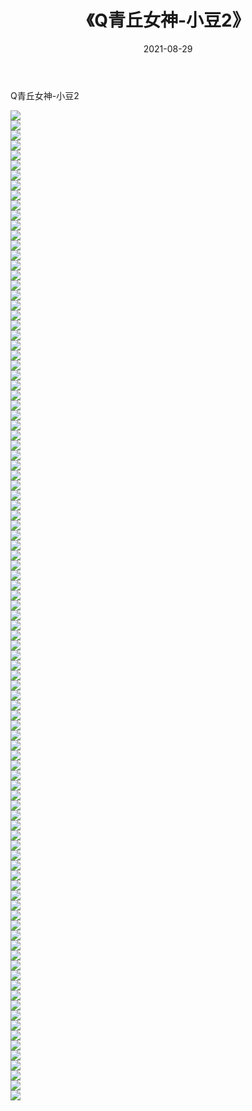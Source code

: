 ﻿---
layout: post
title:  《Q青丘女神-小豆2》
date:   2021-08-29
img: http://img.660000.xyz/Sharelink/网络美图/2021/Q青丘女神-小豆2/000.jpg
categories: [美女, 清纯, 唯美]
---

Q青丘女神-小豆2

  ![](http://img.660000.xyz/Sharelink/网络美图/2021/Q青丘女神-小豆2/001.jpg) <br> ![](http://img.660000.xyz/Sharelink/网络美图/2021/Q青丘女神-小豆2/002.jpg) <br> ![](http://img.660000.xyz/Sharelink/网络美图/2021/Q青丘女神-小豆2/003.jpg) <br> ![](http://img.660000.xyz/Sharelink/网络美图/2021/Q青丘女神-小豆2/004.jpg) <br> ![](http://img.660000.xyz/Sharelink/网络美图/2021/Q青丘女神-小豆2/005.jpg) <br> ![](http://img.660000.xyz/Sharelink/网络美图/2021/Q青丘女神-小豆2/006.jpg) <br> ![](http://img.660000.xyz/Sharelink/网络美图/2021/Q青丘女神-小豆2/007.jpg) <br> ![](http://img.660000.xyz/Sharelink/网络美图/2021/Q青丘女神-小豆2/008.jpg) <br> ![](http://img.660000.xyz/Sharelink/网络美图/2021/Q青丘女神-小豆2/009.jpg) <br> ![](http://img.660000.xyz/Sharelink/网络美图/2021/Q青丘女神-小豆2/010.jpg) <br> ![](http://img.660000.xyz/Sharelink/网络美图/2021/Q青丘女神-小豆2/011.jpg) <br> ![](http://img.660000.xyz/Sharelink/网络美图/2021/Q青丘女神-小豆2/012.jpg) <br> ![](http://img.660000.xyz/Sharelink/网络美图/2021/Q青丘女神-小豆2/013.jpg) <br> ![](http://img.660000.xyz/Sharelink/网络美图/2021/Q青丘女神-小豆2/014.jpg) <br> ![](http://img.660000.xyz/Sharelink/网络美图/2021/Q青丘女神-小豆2/015.jpg) <br> ![](http://img.660000.xyz/Sharelink/网络美图/2021/Q青丘女神-小豆2/016.jpg) <br> ![](http://img.660000.xyz/Sharelink/网络美图/2021/Q青丘女神-小豆2/017.jpg) <br> ![](http://img.660000.xyz/Sharelink/网络美图/2021/Q青丘女神-小豆2/018.jpg) <br> ![](http://img.660000.xyz/Sharelink/网络美图/2021/Q青丘女神-小豆2/019.jpg) <br> ![](http://img.660000.xyz/Sharelink/网络美图/2021/Q青丘女神-小豆2/020.jpg) <br> ![](http://img.660000.xyz/Sharelink/网络美图/2021/Q青丘女神-小豆2/021.jpg) <br> ![](http://img.660000.xyz/Sharelink/网络美图/2021/Q青丘女神-小豆2/022.jpg) <br> ![](http://img.660000.xyz/Sharelink/网络美图/2021/Q青丘女神-小豆2/023.jpg) <br> ![](http://img.660000.xyz/Sharelink/网络美图/2021/Q青丘女神-小豆2/024.jpg) <br> ![](http://img.660000.xyz/Sharelink/网络美图/2021/Q青丘女神-小豆2/025.jpg) <br> ![](http://img.660000.xyz/Sharelink/网络美图/2021/Q青丘女神-小豆2/026.jpg) <br> ![](http://img.660000.xyz/Sharelink/网络美图/2021/Q青丘女神-小豆2/027.jpg) <br> ![](http://img.660000.xyz/Sharelink/网络美图/2021/Q青丘女神-小豆2/028.jpg) <br> ![](http://img.660000.xyz/Sharelink/网络美图/2021/Q青丘女神-小豆2/029.jpg) <br> ![](http://img.660000.xyz/Sharelink/网络美图/2021/Q青丘女神-小豆2/030.jpg) <br> ![](http://img.660000.xyz/Sharelink/网络美图/2021/Q青丘女神-小豆2/031.jpg) <br> ![](http://img.660000.xyz/Sharelink/网络美图/2021/Q青丘女神-小豆2/032.jpg) <br> ![](http://img.660000.xyz/Sharelink/网络美图/2021/Q青丘女神-小豆2/033.jpg) <br> ![](http://img.660000.xyz/Sharelink/网络美图/2021/Q青丘女神-小豆2/034.jpg) <br> ![](http://img.660000.xyz/Sharelink/网络美图/2021/Q青丘女神-小豆2/035.jpg) <br> ![](http://img.660000.xyz/Sharelink/网络美图/2021/Q青丘女神-小豆2/036.jpg) <br> ![](http://img.660000.xyz/Sharelink/网络美图/2021/Q青丘女神-小豆2/037.jpg) <br> ![](http://img.660000.xyz/Sharelink/网络美图/2021/Q青丘女神-小豆2/038.jpg) <br> ![](http://img.660000.xyz/Sharelink/网络美图/2021/Q青丘女神-小豆2/039.jpg) <br> ![](http://img.660000.xyz/Sharelink/网络美图/2021/Q青丘女神-小豆2/040.jpg) <br> ![](http://img.660000.xyz/Sharelink/网络美图/2021/Q青丘女神-小豆2/041.jpg) <br> ![](http://img.660000.xyz/Sharelink/网络美图/2021/Q青丘女神-小豆2/042.jpg) <br> ![](http://img.660000.xyz/Sharelink/网络美图/2021/Q青丘女神-小豆2/043.jpg) <br> ![](http://img.660000.xyz/Sharelink/网络美图/2021/Q青丘女神-小豆2/044.jpg) <br> ![](http://img.660000.xyz/Sharelink/网络美图/2021/Q青丘女神-小豆2/045.jpg) <br> ![](http://img.660000.xyz/Sharelink/网络美图/2021/Q青丘女神-小豆2/046.jpg) <br> ![](http://img.660000.xyz/Sharelink/网络美图/2021/Q青丘女神-小豆2/047.jpg) <br> ![](http://img.660000.xyz/Sharelink/网络美图/2021/Q青丘女神-小豆2/048.jpg) <br> ![](http://img.660000.xyz/Sharelink/网络美图/2021/Q青丘女神-小豆2/049.jpg) <br> ![](http://img.660000.xyz/Sharelink/网络美图/2021/Q青丘女神-小豆2/050.jpg) <br> ![](http://img.660000.xyz/Sharelink/网络美图/2021/Q青丘女神-小豆2/051.jpg) <br> ![](http://img.660000.xyz/Sharelink/网络美图/2021/Q青丘女神-小豆2/052.jpg) <br> ![](http://img.660000.xyz/Sharelink/网络美图/2021/Q青丘女神-小豆2/053.jpg) <br> ![](http://img.660000.xyz/Sharelink/网络美图/2021/Q青丘女神-小豆2/054.jpg) <br> ![](http://img.660000.xyz/Sharelink/网络美图/2021/Q青丘女神-小豆2/055.jpg) <br> ![](http://img.660000.xyz/Sharelink/网络美图/2021/Q青丘女神-小豆2/056.jpg) <br> ![](http://img.660000.xyz/Sharelink/网络美图/2021/Q青丘女神-小豆2/057.jpg) <br> ![](http://img.660000.xyz/Sharelink/网络美图/2021/Q青丘女神-小豆2/058.jpg) <br> ![](http://img.660000.xyz/Sharelink/网络美图/2021/Q青丘女神-小豆2/059.jpg) <br> ![](http://img.660000.xyz/Sharelink/网络美图/2021/Q青丘女神-小豆2/060.jpg) <br> ![](http://img.660000.xyz/Sharelink/网络美图/2021/Q青丘女神-小豆2/061.jpg) <br> ![](http://img.660000.xyz/Sharelink/网络美图/2021/Q青丘女神-小豆2/062.jpg) <br> ![](http://img.660000.xyz/Sharelink/网络美图/2021/Q青丘女神-小豆2/063.jpg) <br> ![](http://img.660000.xyz/Sharelink/网络美图/2021/Q青丘女神-小豆2/064.jpg) <br> ![](http://img.660000.xyz/Sharelink/网络美图/2021/Q青丘女神-小豆2/065.jpg) <br> ![](http://img.660000.xyz/Sharelink/网络美图/2021/Q青丘女神-小豆2/066.jpg) <br> ![](http://img.660000.xyz/Sharelink/网络美图/2021/Q青丘女神-小豆2/067.jpg) <br> ![](http://img.660000.xyz/Sharelink/网络美图/2021/Q青丘女神-小豆2/068.jpg) <br> ![](http://img.660000.xyz/Sharelink/网络美图/2021/Q青丘女神-小豆2/069.jpg) <br> ![](http://img.660000.xyz/Sharelink/网络美图/2021/Q青丘女神-小豆2/070.jpg) <br> ![](http://img.660000.xyz/Sharelink/网络美图/2021/Q青丘女神-小豆2/071.jpg) <br> ![](http://img.660000.xyz/Sharelink/网络美图/2021/Q青丘女神-小豆2/072.jpg) <br> ![](http://img.660000.xyz/Sharelink/网络美图/2021/Q青丘女神-小豆2/073.jpg) <br> ![](http://img.660000.xyz/Sharelink/网络美图/2021/Q青丘女神-小豆2/074.jpg) <br> ![](http://img.660000.xyz/Sharelink/网络美图/2021/Q青丘女神-小豆2/075.jpg) <br> ![](http://img.660000.xyz/Sharelink/网络美图/2021/Q青丘女神-小豆2/076.jpg) <br> ![](http://img.660000.xyz/Sharelink/网络美图/2021/Q青丘女神-小豆2/077.jpg) <br> ![](http://img.660000.xyz/Sharelink/网络美图/2021/Q青丘女神-小豆2/078.jpg) <br> ![](http://img.660000.xyz/Sharelink/网络美图/2021/Q青丘女神-小豆2/079.jpg) <br> ![](http://img.660000.xyz/Sharelink/网络美图/2021/Q青丘女神-小豆2/080.jpg) <br> ![](http://img.660000.xyz/Sharelink/网络美图/2021/Q青丘女神-小豆2/081.jpg) <br> ![](http://img.660000.xyz/Sharelink/网络美图/2021/Q青丘女神-小豆2/082.jpg) <br> ![](http://img.660000.xyz/Sharelink/网络美图/2021/Q青丘女神-小豆2/083.jpg) <br> ![](http://img.660000.xyz/Sharelink/网络美图/2021/Q青丘女神-小豆2/084.jpg) <br> ![](http://img.660000.xyz/Sharelink/网络美图/2021/Q青丘女神-小豆2/085.jpg) <br> ![](http://img.660000.xyz/Sharelink/网络美图/2021/Q青丘女神-小豆2/086.jpg) <br> ![](http://img.660000.xyz/Sharelink/网络美图/2021/Q青丘女神-小豆2/087.jpg) <br> ![](http://img.660000.xyz/Sharelink/网络美图/2021/Q青丘女神-小豆2/088.jpg) <br> ![](http://img.660000.xyz/Sharelink/网络美图/2021/Q青丘女神-小豆2/089.jpg) <br> ![](http://img.660000.xyz/Sharelink/网络美图/2021/Q青丘女神-小豆2/090.jpg) <br> ![](http://img.660000.xyz/Sharelink/网络美图/2021/Q青丘女神-小豆2/091.jpg) <br> ![](http://img.660000.xyz/Sharelink/网络美图/2021/Q青丘女神-小豆2/092.jpg) <br> ![](http://img.660000.xyz/Sharelink/网络美图/2021/Q青丘女神-小豆2/093.jpg) <br> ![](http://img.660000.xyz/Sharelink/网络美图/2021/Q青丘女神-小豆2/094.jpg) <br> ![](http://img.660000.xyz/Sharelink/网络美图/2021/Q青丘女神-小豆2/095.jpg) <br> ![](http://img.660000.xyz/Sharelink/网络美图/2021/Q青丘女神-小豆2/096.jpg) <br> ![](http://img.660000.xyz/Sharelink/网络美图/2021/Q青丘女神-小豆2/097.jpg) <br> ![](http://img.660000.xyz/Sharelink/网络美图/2021/Q青丘女神-小豆2/098.jpg) <br> ![](http://img.660000.xyz/Sharelink/网络美图/2021/Q青丘女神-小豆2/099.jpg) <br>